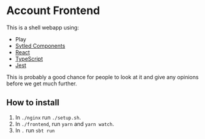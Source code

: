 # Account Frontend

This is a shell webapp using:
- Play
- [Sytled Components](https://emotion.sh)
- [React](https://reactjs.org/)
- [TypeScript](https://www.typescriptlang.org)
- [Jest](https://facebook.github.io/jest/)

This is probably a good chance for people to look at it and give any opinions before we get much further.

## How to install

1. In `./nginx` run `./setup.sh`.
1. In `./frontend`, run `yarn` and `yarn watch`.
1. In `.` run `sbt run`